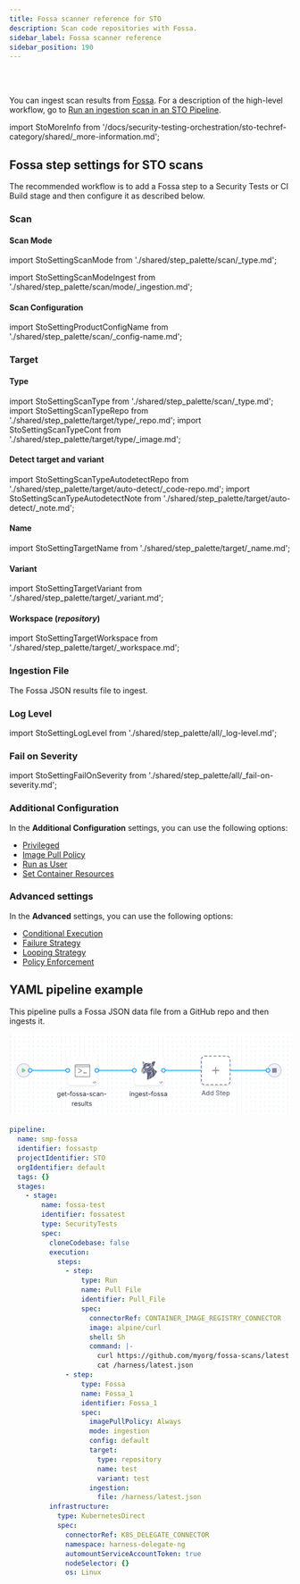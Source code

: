 ```yaml
---
title: Fossa scanner reference for STO
description: Scan code repositories with Fossa.
sidebar_label: Fossa scanner reference
sidebar_position: 190
---
```


<DocsTag  text="Code repo scanners"  backgroundColor= "#cbe2f9" textColor="#0b5cad" link="/docs/security-testing-orchestration/sto-techref-category/security-step-settings-reference#code-repo-scanners"  />
<DocsTag  text="Ingestion" backgroundColor= "#e3cbf9" textColor="#5c0bad" link="/docs/security-testing-orchestration/use-sto/orchestrate-and-ingest/ingest-scan-results-into-an-sto-pipeline" /><br/>
<br/>

You can ingest scan results from [Fossa](https://www.fossa.com). For a description of the high-level workflow, go to [Run an ingestion scan in an STO Pipeline](/docs/security-testing-orchestration/use-sto/orchestrate-and-ingest/ingest-scan-results-into-an-sto-pipeline).


import StoMoreInfo from '/docs/security-testing-orchestration/sto-techref-category/shared/_more-information.md';


<StoMoreInfo />

## Fossa step settings for STO scans

The recommended workflow is to add a Fossa step to a Security Tests or CI Build stage and then configure it as described below. 


### Scan


<a name="scan-mode"></a>

#### Scan Mode


import StoSettingScanMode from './shared/step_palette/scan/_type.md';

import StoSettingScanModeIngest from './shared/step_palette/scan/mode/_ingestion.md';



<!-- StoSettingScanMode / -->
<StoSettingScanModeIngest />

#### Scan Configuration


import StoSettingProductConfigName from './shared/step_palette/scan/_config-name.md';


<StoSettingProductConfigName />


### Target

<a name="target-type"></a>

#### Type

import StoSettingScanType from './shared/step_palette/scan/_type.md';
import StoSettingScanTypeRepo     from './shared/step_palette/target/type/_repo.md';
import StoSettingScanTypeCont from './shared/step_palette/target/type/_image.md';

<StoSettingScanType />
<StoSettingScanTypeRepo />
<!-- StoSettingScanTypeCont / -->

#### Detect target and variant 

import StoSettingScanTypeAutodetectRepo from './shared/step_palette/target/auto-detect/_code-repo.md';
import StoSettingScanTypeAutodetectNote from './shared/step_palette/target/auto-detect/_note.md';

<StoSettingScanTypeAutodetectRepo/>
<StoSettingScanTypeAutodetectNote/>


#### Name 

import StoSettingTargetName from './shared/step_palette/target/_name.md';

<StoSettingTargetName />


#### Variant

import StoSettingTargetVariant from './shared/step_palette/target/_variant.md';

<StoSettingTargetVariant  />


#### Workspace (_repository_)

import StoSettingTargetWorkspace from './shared/step_palette/target/_workspace.md';

<StoSettingTargetWorkspace  />


### Ingestion File

The Fossa JSON results file to ingest. 


### Log Level


import StoSettingLogLevel from './shared/step_palette/all/_log-level.md';



<StoSettingLogLevel />



### Fail on Severity


import StoSettingFailOnSeverity from './shared/step_palette/all/_fail-on-severity.md';


<StoSettingFailOnSeverity />



### Additional Configuration

In the **Additional Configuration** settings, you can use the following options:

* [Privileged](/docs/continuous-integration/use-ci/manage-dependencies/background-step-settings#privileged)
* [Image Pull Policy](/docs/continuous-integration/use-ci/manage-dependencies/background-step-settings#image-pull-policy)
* [Run as User](/docs/continuous-integration/use-ci/manage-dependencies/background-step-settings#run-as-user)
* [Set Container Resources](/docs/continuous-integration/use-ci/manage-dependencies/background-step-settings#set-container-resources)


### Advanced settings

In the **Advanced** settings, you can use the following options:

* [Conditional Execution](/docs/platform/pipelines/step-skip-condition-settings)
* [Failure Strategy](/docs/platform/pipelines/failure-handling/define-a-failure-strategy-on-stages-and-steps)
* [Looping Strategy](/docs/platform/pipelines/looping-strategies/looping-strategies-matrix-repeat-and-parallelism)
* [Policy Enforcement](/docs/platform/governance/policy-as-code/harness-governance-overview)

## YAML pipeline example

This pipeline pulls a Fossa JSON data file from a GitHub repo and then ingests it. 

![](./static/fossa-scan-pipeline.png)


```yaml
pipeline:
  name: smp-fossa
  identifier: fossastp
  projectIdentifier: STO
  orgIdentifier: default
  tags: {}
  stages:
    - stage:
        name: fossa-test
        identifier: fossatest
        type: SecurityTests
        spec:
          cloneCodebase: false
          execution:
            steps:
              - step:
                  type: Run
                  name: Pull File
                  identifier: Pull_File
                  spec:
                    connectorRef: CONTAINER_IMAGE_REGISTRY_CONNECTOR
                    image: alpine/curl
                    shell: Sh
                    command: |-
                      curl https://github.com/myorg/fossa-scans/latest.json > /harness/latest.json
                      cat /harness/latest.json
              - step:
                  type: Fossa
                  name: Fossa_1
                  identifier: Fossa_1
                  spec:
                    imagePullPolicy: Always
                    mode: ingestion
                    config: default
                    target:
                      type: repository
                      name: test
                      variant: test
                    ingestion:
                      file: /harness/latest.json
          infrastructure:
            type: KubernetesDirect
            spec:
              connectorRef: K8S_DELEGATE_CONNECTOR
              namespace: harness-delegate-ng
              automountServiceAccountToken: true
              nodeSelector: {}
              os: Linux

```
